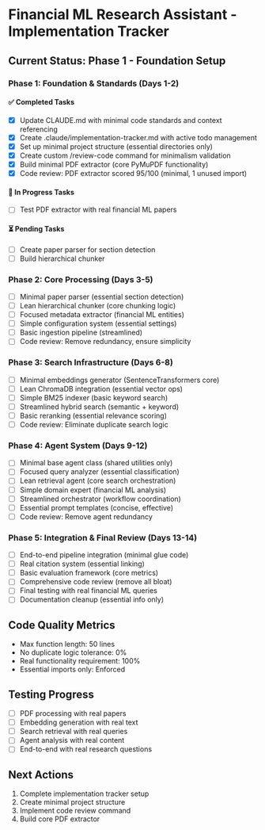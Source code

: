 # Financial ML Research Assistant - Implementation Tracker

## Current Status: Phase 1 - Foundation Setup

### Phase 1: Foundation & Standards (Days 1-2)

#### ✅ Completed Tasks
- [x] Update CLAUDE.md with minimal code standards and context referencing
- [x] Create .claude/implementation-tracker.md with active todo management
- [x] Set up minimal project structure (essential directories only)
- [x] Create custom /review-code command for minimalism validation
- [x] Build minimal PDF extractor (core PyMuPDF functionality)
- [x] Code review: PDF extractor scored 95/100 (minimal, 1 unused import)

#### 🔄 In Progress Tasks
- [ ] Test PDF extractor with real financial ML papers

#### ⏳ Pending Tasks
- [ ] Create paper parser for section detection
- [ ] Build hierarchical chunker

### Phase 2: Core Processing (Days 3-5)
- [ ] Minimal paper parser (essential section detection)
- [ ] Lean hierarchical chunker (core chunking logic)
- [ ] Focused metadata extractor (financial ML entities)
- [ ] Simple configuration system (essential settings)
- [ ] Basic ingestion pipeline (streamlined)
- [ ] Code review: Remove redundancy, ensure simplicity

### Phase 3: Search Infrastructure (Days 6-8)
- [ ] Minimal embeddings generator (SentenceTransformers core)
- [ ] Lean ChromaDB integration (essential vector ops)
- [ ] Simple BM25 indexer (basic keyword search)
- [ ] Streamlined hybrid search (semantic + keyword)
- [ ] Basic reranking (essential relevance scoring)
- [ ] Code review: Eliminate duplicate search logic

### Phase 4: Agent System (Days 9-12)
- [ ] Minimal base agent class (shared utilities only)
- [ ] Focused query analyzer (essential classification)
- [ ] Lean retrieval agent (core search orchestration)
- [ ] Simple domain expert (financial ML analysis)
- [ ] Streamlined orchestrator (workflow coordination)
- [ ] Essential prompt templates (concise, effective)
- [ ] Code review: Remove agent redundancy

### Phase 5: Integration & Final Review (Days 13-14)
- [ ] End-to-end pipeline integration (minimal glue code)
- [ ] Real citation system (essential linking)
- [ ] Basic evaluation framework (core metrics)
- [ ] Comprehensive code review (remove all bloat)
- [ ] Final testing with real financial ML queries
- [ ] Documentation cleanup (essential info only)

## Code Quality Metrics
- Max function length: 50 lines
- No duplicate logic tolerance: 0%
- Real functionality requirement: 100%
- Essential imports only: Enforced

## Testing Progress
- [ ] PDF processing with real papers
- [ ] Embedding generation with real text
- [ ] Search retrieval with real queries
- [ ] Agent analysis with real content
- [ ] End-to-end with real research questions

## Next Actions
1. Complete implementation tracker setup
2. Create minimal project structure
3. Implement code review command
4. Build core PDF extractor
